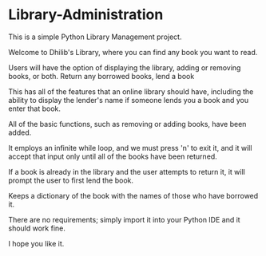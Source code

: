 # Library-Administration

This is a simple Python Library Management project.

Welcome to Dhilib's Library, where you can find any book you want to read.

Users will have the option of displaying the library, adding or removing books, or both. Return any borrowed books, lend a book

This has all of the features that an online library should have, including the ability to display the lender's name if someone lends you a book and you enter that book.

All of the basic functions, such as removing or adding books, have been added.

It employs an infinite while loop, and we must press 'n' to exit it, and it will accept that input only until all of the books have been returned.

If a book is already in the library and the user attempts to return it, it will prompt the user to first lend the book.

Keeps a dictionary of the book with the names of those who have borrowed it.

There are no requirements; simply import it into your Python IDE and it should work fine.

I hope you like it.

